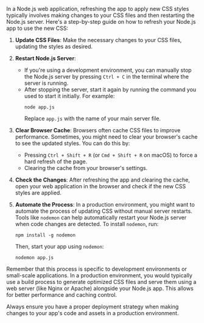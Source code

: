 In a Node.js web application, refreshing the app to apply new CSS styles typically involves making changes to your CSS files and then restarting the Node.js server. Here's a step-by-step guide on how to refresh your Node.js app to use the new CSS:

1. **Update CSS Files**: Make the necessary changes to your CSS files, updating the styles as desired.

2. **Restart Node.js Server**:
   - If you're using a development environment, you can manually stop the Node.js server by pressing `Ctrl + C` in the terminal where the server is running.
   - After stopping the server, start it again by running the command you used to start it initially. For example:
     ```
     node app.js
     ```
     Replace `app.js` with the name of your main server file.

3. **Clear Browser Cache**: Browsers often cache CSS files to improve performance. Sometimes, you might need to clear your browser's cache to see the updated styles. You can do this by:
   - Pressing `Ctrl + Shift + R` (or `Cmd + Shift + R` on macOS) to force a hard refresh of the page.
   - Clearing the cache from your browser's settings.

4. **Check the Changes**: After refreshing the app and clearing the cache, open your web application in the browser and check if the new CSS styles are applied.

5. **Automate the Process**: In a production environment, you might want to automate the process of updating CSS without manual server restarts. Tools like `nodemon` can help automatically restart your Node.js server when code changes are detected. To install `nodemon`, run:
   ```
   npm install -g nodemon
   ```
   Then, start your app using `nodemon`:
   ```
   nodemon app.js
   ```

Remember that this process is specific to development environments or small-scale applications. In a production environment, you would typically use a build process to generate optimized CSS files and serve them using a web server (like Nginx or Apache) alongside your Node.js app. This allows for better performance and caching control.

Always ensure you have a proper deployment strategy when making changes to your app's code and assets in a production environment.